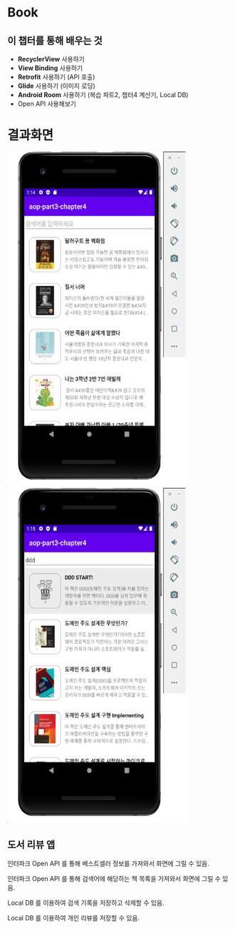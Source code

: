 # Book


## 이 챕터를 통해 배우는 것

- **RecyclerView** 사용하기
- **View Binding** 사용하기
- **Retrofit** 사용하기 (API 호출)
- **Glide** 사용하기 (이미지 로딩)
- **Android Room** 사용하기 (복습 파트2, 챕터4 계산기, Local DB)
- Open API 사용해보기


# 결과화면


<img src="./screenshot/1.png" width="400" height="750"/>
<img src="./screenshot/2.png" width="400" height="750"/>







## 도서 리뷰 앱

인터파크 Open API 를 통해 베스트셀러 정보를 가져와서 화면에 그릴 수 있음.

인터파크 Open API 를 통해 검색어에 해당하는 책 목록을 가져와서 화면에 그릴 수 있음.

Local DB 를 이용하여 검색 기록을 저장하고 삭제할 수 있음.

Local DB 를 이용하여 개인 리뷰를 저장할 수 있음.
